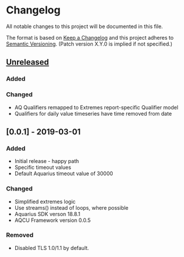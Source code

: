 # Changelog
All notable changes to this project will be documented in this file.

The format is based on [Keep a Changelog](http://keepachangelog.com/en/1.0.0/)
and this project adheres to [Semantic Versioning](http://semver.org/spec/v2.0.0.html). (Patch version X.Y.0 is implied if not specified.)

## [Unreleased]
### Added

### Changed
- AQ Qualifiers remapped to Extremes report-specific Qualifier model
- Qualifiers for daily value timeseries have time removed from date

## [0.0.1] - 2019-03-01
### Added
- Initial release - happy path
- Specific timeout values
- Default Aquarius timeout value of 30000

### Changed
- Simplified extremes logic
- Use streams() instead of loops, where possible
- Aquarius SDK verson 18.8.1
- AQCU Framework version 0.0.5

### Removed
- Disabled TLS 1.0/1.1 by default.

[Unreleased]: https://github.com/USGS-CIDA/aqcu-ext-report/compare/aqcu-ext-report-0.0.1...master